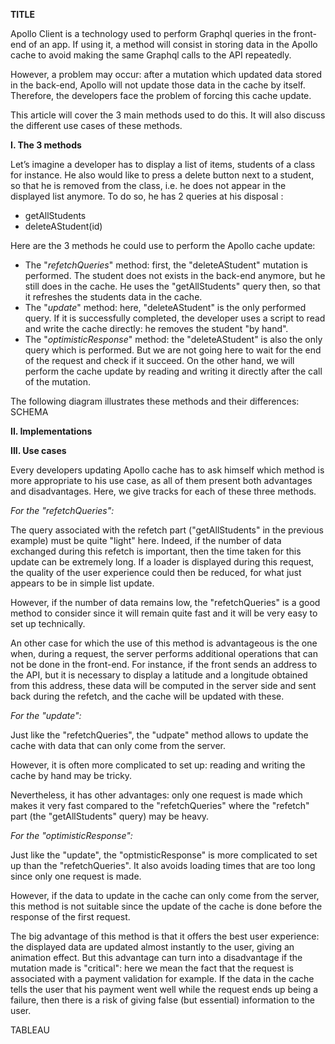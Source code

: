 **TITLE**

Apollo Client is a technology used to perform Graphql queries in the front-end of an app. If using it, a method will consist in storing data in the Apollo cache to avoid making the same Graphql calls to the API repeatedly.

However, a problem may occur: after a mutation which updated data stored in the back-end, Apollo will not update those data in the cache by itself. Therefore, the developers face the problem of forcing this cache update.

This article will cover the 3 main methods used to do this. It will also discuss the different use cases of these methods.

**I. The 3 methods**

Let’s imagine a developer has to display a list of items, students of a class for instance. He also would like to press a delete button next to a student, so that he is removed from the class, i.e. he does not appear in the displayed list anymore. To do so, he has 2 queries at his disposal :
- getAllStudents
- deleteAStudent(id) 

Here are the 3 methods he could use to perform the Apollo cache update:
- The "*refetchQueries*" method: first, the "deleteAStudent" mutation is performed. The student does not exists in the back-end anymore, but he still does in the cache. He uses the "getAllStudents" query then, so that it refreshes the students data in the cache.
- The "*update*" method: here, "deleteAStudent" is the only performed query. If it is successfully completed, the developer uses a script to read and write the cache directly: he removes the student "by hand".
- The "*optimisticResponse*" method: the "deleteAStudent" is also the only query which is performed. But we are not going here to wait for the end of the request and check if it succeed. On the other hand, we will perform the cache update by reading and writing it directly after the call of the mutation.

The following diagram illustrates these methods and their differences: SCHEMA

**II. Implementations**

**III. Use cases**

Every developers updating Apollo cache has to ask himself which method is more appropriate to his use case, as all of them present both advantages and disadvantages. Here, we give tracks for each of these three methods.

*For the "refetchQueries":*

The query associated with the refetch part ("getAllStudents" in the previous example) must be quite "light" here. Indeed, if the number of data exchanged during this refetch is important, then the time taken for this update can be extremely long. If a loader is displayed during this request, the quality of the user experience could then be reduced, for what just appears to be in simple list update. 

However, if the number of data remains low, the "refetchQueries" is a good method to consider since it will remain quite fast and it will be very easy to set up technically.

An other case for which the use of this method is advantageous is the one when, during a request, the server performs additional operations that can not be done in the front-end. For instance, if the front sends an address to the API, but it is necessary to display a latitude and a longitude obtained from this address, these data will be computed in the server side and sent back during the refetch, and the cache will be updated with these.

*For the "update":*

Just like the "refetchQueries", the "udpate" method allows to update the cache with data that can only come from the server.

However, it is often more complicated to set up: reading and writing the cache by hand may be tricky.

Nevertheless, it has other advantages: only one request is made which makes it very fast compared to the "refetchQueries" where the "refetch" part (the "getAllStudents" query) may be heavy.

*For the "optimisticResponse":*
 
Just like the "update", the "optmisticResponse" is more complicated to set up than the "refetchQueries". It also avoids loading times that are too long since only one request is made.

However, if the data to update in the cache can only come from the server, this method is not suitable since the update of the cache is done before the response of the first request.

The big advantage of this method is that it offers the best user experience: the displayed data are updated almost instantly to the user, giving an animation effect. But this advantage can turn into a disadvantage if the mutation made is "critical": here we mean the fact that the request is associated with a payment validation for example. If the data in the cache tells the user that his payment went well while the request ends up being a failure, then there is a risk of giving false (but essential) information to the user.

TABLEAU